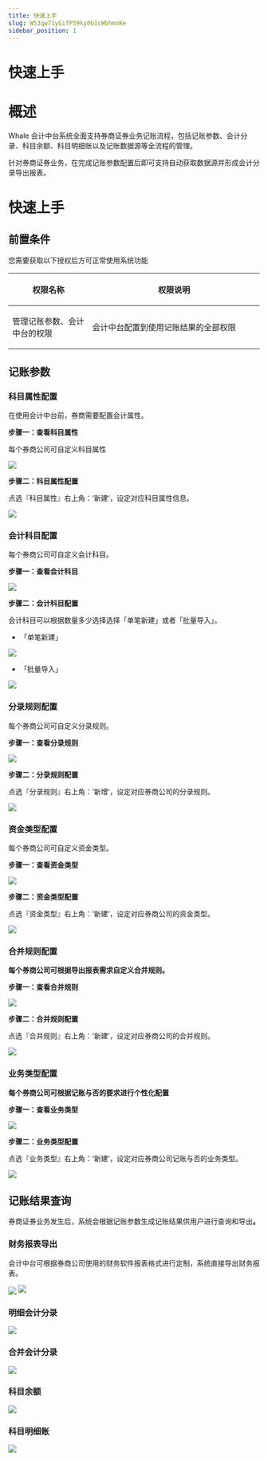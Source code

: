 ```yaml
---
title: 快速上手
slug: WS3qw71yGifP59ky0G1cWbhmnKe
sidebar_position: 1
---
```



# 快速上手

# 概述

Whale 会计中台系统全面支持券商证券业务记账流程，包括记账参数、会计分录、科目余额、科目明细账以及记账数据源等全流程的管理。

针对券商证券业务，在完成记账参数配置后即可支持自动获取数据源并形成会计分录导出报表。

# 快速上手

## 前置条件

您需要获取以下授权后方可正常使用系统功能

<table header_row="1">
<colgroup>
<col width="244"/>
<col width="576"/>
</colgroup>
<thead>
<tr><th><p>权限名称</p></th><th><p>权限说明</p></th></tr>
</thead>
<tbody>
<tr><td><p>管理记账参数、会计中台的权限</p></td><td><p>会计中台配置到使用记账结果的全部权限</p></td></tr>
</tbody>
</table>

## 记账参数

### 科目属性配置

在使用会计中台前，券商需要配置会计属性。

<b>步骤一：查看科目属性</b>

每个券商公司可自定义科目属性

<img src="/assets/KOKabzVdooQPyXxd88NceFxUnXl.png" src-width="2864" src-height="1078" align="center"/>

<b>步骤二：科目属性配置</b>

点选『科目属性』右上角：‘新建’，设定对应科目属性信息。

<img src="/assets/YiUrbuojqod4x3xCGMScXz3knhh.png" src-width="2954" src-height="1174" align="center"/>

### 会计科目配置

每个券商公司可自定义会计科目。

<b>步骤一：查看会计科目</b>

<img src="/assets/RlfBbN78DoFeRlxwq7fcSQ8QnZe.png" src-width="2848" src-height="1022" align="center"/>

<b>步骤二：会计科目配置</b>

会计科目可以根据数量多少选择选择「单笔新建」或者「批量导入」。

- 「单笔新建」

<img src="/assets/Sphwb0O6xovfxnxtbpIcCAjQn2d.png" src-width="2854" src-height="1082" align="center"/>

- 「批量导入」

<img src="/assets/Ry4cbJz1coXQIqx6WkycpxzUnvb.png" src-width="2872" src-height="1096" align="center"/>

### <b>分录规则配置</b>

每个券商公司可自定义分录规则。

<b>步骤一：查看分录规则</b>

<img src="/assets/COgUbDru0oLdIZxMBKccjaiDn5e.png" src-width="2854" src-height="1090" align="center"/>

<b>步骤二：分录规则配置</b>

点选『分录规则』右上角：‘新增’，设定对应券商公司的分录规则。

<img src="/assets/SF8Wbx51UoNRFdxIxBscAFMXnJd.png" src-width="3018" src-height="4624" align="center"/>

### <b>资金类型配置</b>

每个券商公司可自定义资金类型。

<b>步骤一：查看资金类型</b>

<img src="/assets/Pdtzbstg8ohnu7xoFPacVRVBnJe.png" src-width="3806" src-height="1504" align="center"/>

<b>步骤二：资金类型配置</b>

点选『资金类型』右上角：‘新建’，设定对应券商公司的资金类型。

<img src="/assets/YFUZbeKixoKNJcxc7QRcn5rcnhe.png" src-width="3826" src-height="1470" align="center"/>

### <b>合并规则配置</b>

<b>每个券商公司可根据导出报表需求自定义合并规则。</b>

<b>步骤一：查看合并规则</b>

<img src="/assets/PFenbzw4Rot25Oxir2xc93Y4nkb.png" src-width="3276" src-height="780" align="center"/>

<b>步骤二：合并规则配置</b>

点选『合并规则』右上角：‘新建’，设定对应券商公司的合并规则。

<img src="/assets/Hgw9bKAjIoA1lDxqBiDcw7kMnPg.png" src-width="2456" src-height="2810"/>

### 业务类型<b>配置</b>

<b>每个券商公司可根据记账与否的要求进行个性化配置</b>

<b>步骤一：查看</b><b>业务类型</b>

<img src="/assets/Q6aBbgLKiokbT5xmdYec50qHnHg.png" src-width="3810" src-height="1676" align="center"/>

<b>步骤二：</b><b>业务类型</b><b>配置</b>

点选『业务类型』右上角：‘新建’，设定对应券商公司记账与否的业务类型。

<img src="/assets/JUQyb855ropp6bx6E7GcM9n6nyD.png" src-width="3256" src-height="1484" align="center"/>

## <b>记账结果查询</b>

券商证券业务发生后，系统会根据记账参数生成记账结果供用户进行查询和导出<b>。</b>

### <b>财务报表导出</b>

会计中台可根据券商公司使用的财务软件报表格式进行定制，系统直接导出财务报表。

<img src="/assets/A3FsbMxe4ociJOx6ilicWwvyn6b.png" src-width="2830" src-height="860" align="center"/>

<img src="/assets/Irz6blu1QoLO2QxAr8YcvXySn8g.png" src-width="962" src-height="1782"/>

### 明细会计分录

<img src="/assets/Ldn2beyMAotVsKxPwW2c22jln5b.png" src-width="2836" src-height="980" align="center"/>

### 合并会计分录

<img src="/assets/TZyUbN7cRo0UrOx8LcccUSUNnhd.png" src-width="2840" src-height="830" align="center"/>

### 科目余额

<img src="/assets/Xp8xbvRoTo1Pj5xjW39cVttJnle.png" src-width="2844" src-height="926" align="center"/>

### 科目明细账

<img src="/assets/GEvsbaq0Xo0Kl0xM3rVc4zEtnOc.png" src-width="2848" src-height="998" align="center"/>

